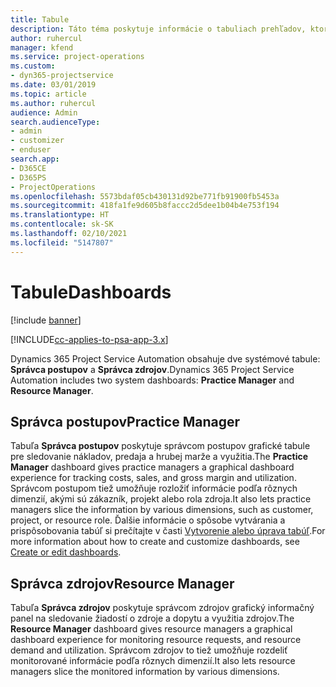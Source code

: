 ```yaml
---
title: Tabule
description: Táto téma poskytuje informácie o tabuliach prehľadov, ktoré sú zahrnuté Dynamics 365 Project Service Automation.
author: ruhercul
manager: kfend
ms.service: project-operations
ms.custom:
- dyn365-projectservice
ms.date: 03/01/2019
ms.topic: article
ms.author: ruhercul
audience: Admin
search.audienceType:
- admin
- customizer
- enduser
search.app:
- D365CE
- D365PS
- ProjectOperations
ms.openlocfilehash: 5573bdaf05cb430131d92be771fb91900fb5453a
ms.sourcegitcommit: 418fa1fe9d605b8faccc2d5dee1b04b4e753f194
ms.translationtype: HT
ms.contentlocale: sk-SK
ms.lasthandoff: 02/10/2021
ms.locfileid: "5147807"
---
```

# <a name="dashboards"></a><span data-ttu-id="4ec7d-103">Tabule</span><span class="sxs-lookup"><span data-stu-id="4ec7d-103">Dashboards</span></span>

[!include [banner](../includes/psa-now-project-operations.md)]

[!INCLUDE[cc-applies-to-psa-app-3.x](../includes/cc-applies-to-psa-app-3x.md)]

<span data-ttu-id="4ec7d-104">Dynamics 365 Project Service Automation obsahuje dve systémové tabule: **Správca postupov** a **Správca zdrojov**.</span><span class="sxs-lookup"><span data-stu-id="4ec7d-104">Dynamics 365 Project Service Automation includes two system dashboards: **Practice Manager** and **Resource Manager**.</span></span>

## <a name="practice-manager"></a><span data-ttu-id="4ec7d-105">Správca postupov</span><span class="sxs-lookup"><span data-stu-id="4ec7d-105">Practice Manager</span></span> 

<span data-ttu-id="4ec7d-106">Tabuľa **Správca postupov** poskytuje správcom postupov grafické tabule pre sledovanie nákladov, predaja a hrubej marže a využitia.</span><span class="sxs-lookup"><span data-stu-id="4ec7d-106">The **Practice Manager** dashboard gives practice managers a graphical dashboard experience for tracking costs, sales, and gross margin and utilization.</span></span> <span data-ttu-id="4ec7d-107">Správcom postupom tiež umožňuje rozložiť informácie podľa rôznych dimenzií, akými sú zákazník, projekt alebo rola zdroja.</span><span class="sxs-lookup"><span data-stu-id="4ec7d-107">It also lets practice managers slice the information by various dimensions, such as customer, project, or resource role.</span></span> <span data-ttu-id="4ec7d-108">Ďalšie informácie o spôsobe vytvárania a prispôsobovania tabúľ si prečítajte v časti [Vytvorenie alebo úprava tabúľ](https://docs.microsoft.com/dynamics365/customerengagement/on-premises/customize/create-edit-dashboards).</span><span class="sxs-lookup"><span data-stu-id="4ec7d-108">For more information about how to create and customize dashboards, see [Create or edit dashboards](https://docs.microsoft.com/dynamics365/customerengagement/on-premises/customize/create-edit-dashboards).</span></span>

## <a name="resource-manager"></a><span data-ttu-id="4ec7d-109">Správca zdrojov</span><span class="sxs-lookup"><span data-stu-id="4ec7d-109">Resource Manager</span></span> 

<span data-ttu-id="4ec7d-110">Tabuľa **Správca zdrojov** poskytuje správcom zdrojov grafický informačný panel na sledovanie žiadostí o zdroje a dopytu a využitia zdrojov.</span><span class="sxs-lookup"><span data-stu-id="4ec7d-110">The **Resource Manager** dashboard gives resource managers a graphical dashboard experience for monitoring resource requests, and resource demand and utilization.</span></span> <span data-ttu-id="4ec7d-111">Správcom zdrojov to tiež umožňuje rozdeliť monitorované informácie podľa rôznych dimenzií.</span><span class="sxs-lookup"><span data-stu-id="4ec7d-111">It also lets resource managers slice the monitored information by various dimensions.</span></span>

